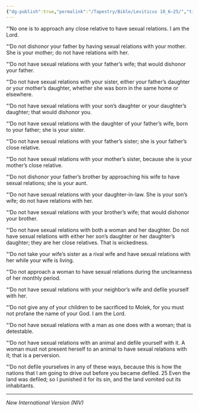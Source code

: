 ```yaml
---
{"dg-publish":true,"permalink":"/Tapestry/Bible/Leviticus 18_6–25/","title":"Leviticus 18:6–25","hide":true,"tags":["bible","bible-verse"],"dgHomeLink":true,"dgShowLocalGraph":true,"dgEnableSearch":true}
---
```



“‘No one is to approach any close relative to have sexual relations. I am the Lord.

 “‘Do not dishonor your father by having sexual relations with your mother. She is your mother; do not have relations with her.

 “‘Do not have sexual relations with your father’s wife; that would dishonor your father.

 “‘Do not have sexual relations with your sister, either your father’s daughter or your mother’s daughter, whether she was born in the same home or elsewhere.

 “‘Do not have sexual relations with your son’s daughter or your daughter’s daughter; that would dishonor you.

“‘Do not have sexual relations with the daughter of your father’s wife, born to your father; she is your sister.

“‘Do not have sexual relations with your father’s sister; she is your father’s close relative.

 “‘Do not have sexual relations with your mother’s sister, because she is your mother’s close relative.

“‘Do not dishonor your father’s brother by approaching his wife to have sexual relations; she is your aunt.

 “‘Do not have sexual relations with your daughter-in-law. She is your son’s wife; do not have relations with her.

 “‘Do not have sexual relations with your brother’s wife; that would dishonor your brother.

 “‘Do not have sexual relations with both a woman and her daughter. Do not have sexual relations with either her son’s daughter or her daughter’s daughter; they are her close relatives. That is wickedness.

 “‘Do not take your wife’s sister as a rival wife and have sexual relations with her while your wife is living.

 “‘Do not approach a woman to have sexual relations during the uncleanness of her monthly period.

“‘Do not have sexual relations with your neighbor’s wife and defile yourself with her.

 “‘Do not give any of your children to be sacrificed to Molek, for you must not profane the name of your God. I am the Lord.

“‘Do not have sexual relations with a man as one does with a woman; that is detestable.

“‘Do not have sexual relations with an animal and defile yourself with it. A woman must not present herself to an animal to have sexual relations with it; that is a perversion.

“‘Do not defile yourselves in any of these ways, because this is how the nations that I am going to drive out before you became defiled. 25 Even the land was defiled; so I punished it for its sin, and the land vomited out its inhabitants.



---
*New International Version (NIV)*